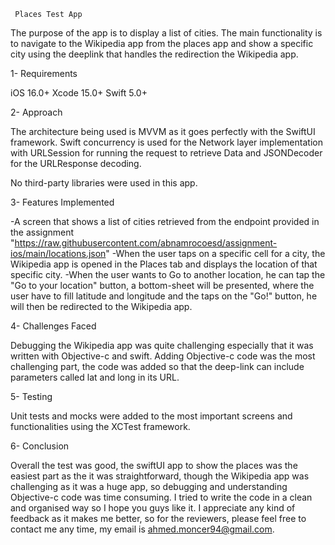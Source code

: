 
     Places Test App 

The purpose of the app is to display a list of cities.
The main functionality is to navigate to the Wikipedia app from the places app and show a specific city using the deeplink that handles the redirection the Wikipedia app.

1- Requirements

iOS 16.0+ 
Xcode 15.0+
Swift 5.0+

2- Approach

The architecture being used is MVVM as it goes perfectly with the SwiftUI framework.
Swift concurrency is used for the Network layer implementation with URLSession for running the request to retrieve Data and JSONDecoder for the URLResponse decoding.

No third-party libraries were used in this app.

3- Features Implemented

-A screen that shows a list of cities retrieved from the endpoint provided in the assignment "https://raw.githubusercontent.com/abnamrocoesd/assignment-ios/main/locations.json"
-When the user taps on a specific cell for a city, the Wikipedia app is opened in the Places tab and displays the location of that specific city.
-When the user wants to Go to another location, he can tap the "Go to your location" button, a bottom-sheet will be presented, where the user have to fill latitude and longitude and the taps on the "Go!" button, he will then be redirected to the Wikipedia app.

4- Challenges Faced

Debugging the Wikipedia app was quite challenging especially that it was written with Objective-c and swift.
Adding Objective-c code was the most challenging part, the code was added so that the deep-link can include parameters called lat and long in its URL.

5- Testing

Unit tests and mocks were added to the most important screens and functionalities using the XCTest framework.

6- Conclusion

Overall the test was good, the swiftUI app to show the places was the easiest part as the it was straightforward, though the Wikipedia app was challenging as it was a huge app, so debugging and understanding  Objective-c code was time consuming. I tried to write the code in a clean and organised way so I hope you guys like it. I appreciate any kind of feedback as it makes me better, so for the reviewers, please feel free to contact me any time, my email is ahmed.moncer94@gmail.com. 
 

